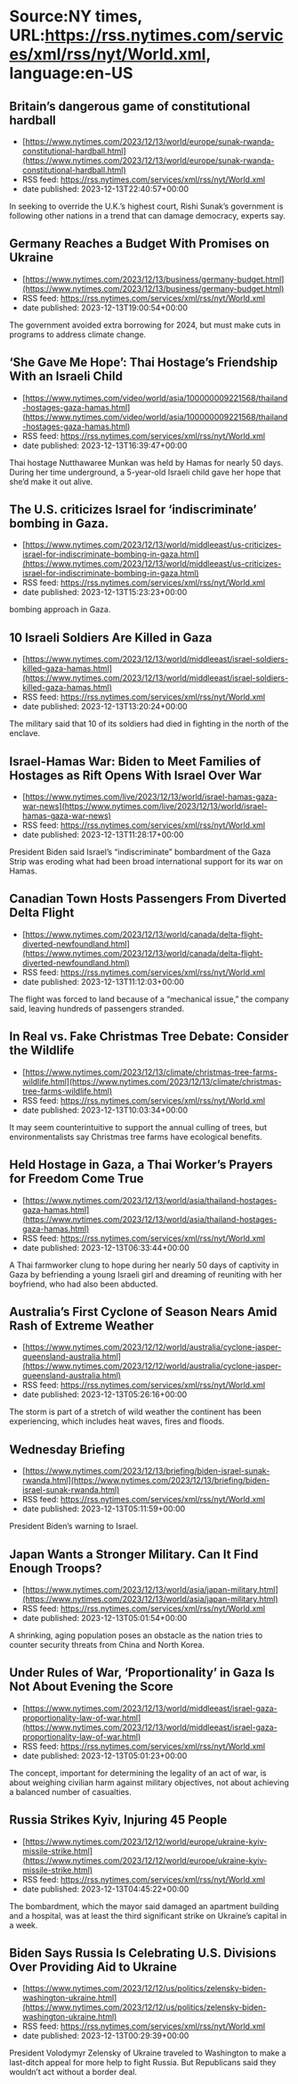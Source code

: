 # Source:NY times, URL:https://rss.nytimes.com/services/xml/rss/nyt/World.xml, language:en-US

## Britain’s dangerous game of constitutional hardball
 - [https://www.nytimes.com/2023/12/13/world/europe/sunak-rwanda-constitutional-hardball.html](https://www.nytimes.com/2023/12/13/world/europe/sunak-rwanda-constitutional-hardball.html)
 - RSS feed: https://rss.nytimes.com/services/xml/rss/nyt/World.xml
 - date published: 2023-12-13T22:40:57+00:00

In seeking to override the U.K.’s highest court, Rishi Sunak’s government is following other nations in a trend that can damage democracy, experts say.

## Germany Reaches a Budget With Promises on Ukraine
 - [https://www.nytimes.com/2023/12/13/business/germany-budget.html](https://www.nytimes.com/2023/12/13/business/germany-budget.html)
 - RSS feed: https://rss.nytimes.com/services/xml/rss/nyt/World.xml
 - date published: 2023-12-13T19:00:54+00:00

The government avoided extra borrowing for 2024, but must make cuts in programs to address climate change.

## ‘She Gave Me Hope’: Thai Hostage’s Friendship With an Israeli Child
 - [https://www.nytimes.com/video/world/asia/100000009221568/thailand-hostages-gaza-hamas.html](https://www.nytimes.com/video/world/asia/100000009221568/thailand-hostages-gaza-hamas.html)
 - RSS feed: https://rss.nytimes.com/services/xml/rss/nyt/World.xml
 - date published: 2023-12-13T16:39:47+00:00

Thai hostage Nutthawaree Munkan was held by Hamas for nearly 50 days. During her time underground, a 5-year-old Israeli child gave her hope that she’d make it out alive.

## The U.S. criticizes Israel for ‘indiscriminate’ bombing in Gaza.
 - [https://www.nytimes.com/2023/12/13/world/middleeast/us-criticizes-israel-for-indiscriminate-bombing-in-gaza.html](https://www.nytimes.com/2023/12/13/world/middleeast/us-criticizes-israel-for-indiscriminate-bombing-in-gaza.html)
 - RSS feed: https://rss.nytimes.com/services/xml/rss/nyt/World.xml
 - date published: 2023-12-13T15:23:23+00:00

bombing approach in Gaza.

## 10 Israeli Soldiers Are Killed in Gaza
 - [https://www.nytimes.com/2023/12/13/world/middleeast/israel-soldiers-killed-gaza-hamas.html](https://www.nytimes.com/2023/12/13/world/middleeast/israel-soldiers-killed-gaza-hamas.html)
 - RSS feed: https://rss.nytimes.com/services/xml/rss/nyt/World.xml
 - date published: 2023-12-13T13:20:24+00:00

The military said that 10 of its soldiers had died in fighting in the north of the enclave.

## Israel-Hamas War: Biden to Meet Families of Hostages as Rift Opens With Israel Over War
 - [https://www.nytimes.com/live/2023/12/13/world/israel-hamas-gaza-war-news](https://www.nytimes.com/live/2023/12/13/world/israel-hamas-gaza-war-news)
 - RSS feed: https://rss.nytimes.com/services/xml/rss/nyt/World.xml
 - date published: 2023-12-13T11:28:17+00:00

President Biden said Israel’s “indiscriminate” bombardment of the Gaza Strip was eroding what had been broad international support for its war on Hamas.

## Canadian Town Hosts Passengers From Diverted Delta Flight
 - [https://www.nytimes.com/2023/12/13/world/canada/delta-flight-diverted-newfoundland.html](https://www.nytimes.com/2023/12/13/world/canada/delta-flight-diverted-newfoundland.html)
 - RSS feed: https://rss.nytimes.com/services/xml/rss/nyt/World.xml
 - date published: 2023-12-13T11:12:03+00:00

The flight was forced to land because of a “mechanical issue,” the company said, leaving hundreds of passengers stranded.

## In Real vs. Fake Christmas Tree Debate: Consider the Wildlife
 - [https://www.nytimes.com/2023/12/13/climate/christmas-tree-farms-wildlife.html](https://www.nytimes.com/2023/12/13/climate/christmas-tree-farms-wildlife.html)
 - RSS feed: https://rss.nytimes.com/services/xml/rss/nyt/World.xml
 - date published: 2023-12-13T10:03:34+00:00

It may seem counterintuitive to support the annual culling of trees, but environmentalists say Christmas tree farms have ecological benefits.

## Held Hostage in Gaza, a Thai Worker’s Prayers for Freedom Come True
 - [https://www.nytimes.com/2023/12/13/world/asia/thailand-hostages-gaza-hamas.html](https://www.nytimes.com/2023/12/13/world/asia/thailand-hostages-gaza-hamas.html)
 - RSS feed: https://rss.nytimes.com/services/xml/rss/nyt/World.xml
 - date published: 2023-12-13T06:33:44+00:00

A Thai farmworker clung to hope during her nearly 50 days of captivity in Gaza by befriending a young Israeli girl and dreaming of reuniting with her boyfriend, who had also been abducted.

## Australia’s First Cyclone of Season Nears Amid Rash of Extreme Weather
 - [https://www.nytimes.com/2023/12/12/world/australia/cyclone-jasper-queensland-australia.html](https://www.nytimes.com/2023/12/12/world/australia/cyclone-jasper-queensland-australia.html)
 - RSS feed: https://rss.nytimes.com/services/xml/rss/nyt/World.xml
 - date published: 2023-12-13T05:26:16+00:00

The storm is part of a stretch of wild weather the continent has been experiencing, which includes heat waves, fires and floods.

## Wednesday Briefing
 - [https://www.nytimes.com/2023/12/13/briefing/biden-israel-sunak-rwanda.html](https://www.nytimes.com/2023/12/13/briefing/biden-israel-sunak-rwanda.html)
 - RSS feed: https://rss.nytimes.com/services/xml/rss/nyt/World.xml
 - date published: 2023-12-13T05:11:59+00:00

President Biden’s warning to Israel.

## Japan Wants a Stronger Military. Can It Find Enough Troops?
 - [https://www.nytimes.com/2023/12/13/world/asia/japan-military.html](https://www.nytimes.com/2023/12/13/world/asia/japan-military.html)
 - RSS feed: https://rss.nytimes.com/services/xml/rss/nyt/World.xml
 - date published: 2023-12-13T05:01:54+00:00

A shrinking, aging population poses an obstacle as the nation tries to counter security threats from China and North Korea.

## Under Rules of War, ‘Proportionality’ in Gaza Is Not About Evening the Score
 - [https://www.nytimes.com/2023/12/13/world/middleeast/israel-gaza-proportionality-law-of-war.html](https://www.nytimes.com/2023/12/13/world/middleeast/israel-gaza-proportionality-law-of-war.html)
 - RSS feed: https://rss.nytimes.com/services/xml/rss/nyt/World.xml
 - date published: 2023-12-13T05:01:23+00:00

The concept, important for determining the legality of an act of war, is about weighing civilian harm against military objectives, not about achieving a balanced number of casualties.

## Russia Strikes Kyiv, Injuring 45 People
 - [https://www.nytimes.com/2023/12/12/world/europe/ukraine-kyiv-missile-strike.html](https://www.nytimes.com/2023/12/12/world/europe/ukraine-kyiv-missile-strike.html)
 - RSS feed: https://rss.nytimes.com/services/xml/rss/nyt/World.xml
 - date published: 2023-12-13T04:45:22+00:00

The bombardment, which the mayor said damaged an apartment building and a hospital, was at least the third significant strike on Ukraine’s capital in a week.

## Biden Says Russia Is Celebrating U.S. Divisions Over Providing Aid to Ukraine
 - [https://www.nytimes.com/2023/12/12/us/politics/zelensky-biden-washington-ukraine.html](https://www.nytimes.com/2023/12/12/us/politics/zelensky-biden-washington-ukraine.html)
 - RSS feed: https://rss.nytimes.com/services/xml/rss/nyt/World.xml
 - date published: 2023-12-13T00:29:39+00:00

President Volodymyr Zelensky of Ukraine traveled to Washington to make a last-ditch appeal for more help to fight Russia. But Republicans said they wouldn’t act without a border deal.


